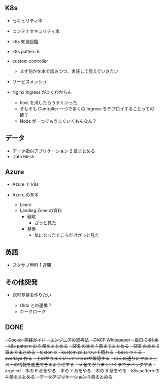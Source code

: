 ## K8s

- セキュリティ本
- コンテナセキュリティ本
- k8s 知識図鑑
- k8s pattern 6
- custom controller
  - まず何かを本で読みつつ、実装して覚えていきたい
- サービスメッシュ
- Nginx Ingress がよくわからん

  - host を消したらうまくいった
  - そもそも Controller 一つで多くの Ingress をデプロイすることって可能？
  - Node が一つでもうまくいくもんなん？

## データ

- データ指向アプリケーション 2 章まとめる
- Data Mesh

## Azure

- Azure で k8s
- Azure の基本

  - Learn
  - Landing Zone の資料
    - 戦略
      - ざっと見た
    - 基盤
      - 気になったところだけざっと見た

## 英語

- スタサプ無料 1 週間

## その他突発

- 認可基盤を作りたい

  - Okta との連携？
  - キークローク

## DONE

~~- Docker 実践ガイド~~
~~- エンジニアの思考法~~
~~- CNCF Whitepaper~~
~~- 毎日 GitHub~~
~~- k8s pattern の 5 章をまとめる~~
~~- SRE の本を 1 章までまとめる~~
~~- SRE の本を 2 章までまとめる~~
~~- tekton ci~~
~~- kustomize について慣れる~~
~~- base つくる~~
~~- overlays 作る~~
~~- 上のがうまくいっているのか確認する~~
~~- ほんの通りにマニフェストの情報を変更できるようにする~~
~~- ci 全てがうまくいくまでデバッグする~~
~~- argo cd~~
~~- 本の 6 章をやる~~
~~- 本の 7 章をやる~~
~~- 本の 8 章をやる~~
~~- k8s pattern の 4 章をまとめる~~
~~- データアプリケーション 1 章まとめる~~
